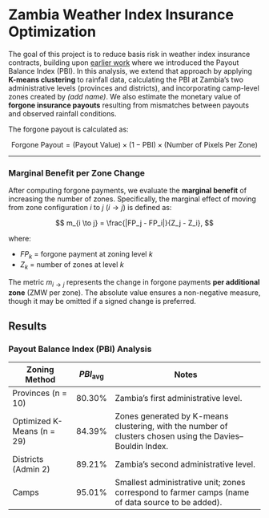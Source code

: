 # Zambia Weather Index Insurance Optimization

The goal of this project is to reduce basis risk in weather index insurance contracts, building upon [earlier work](https://github.com/Sam-Gartenstein/zambia-drought-analysis) where we introduced the Payout Balance Index (PBI). In this analysis, we extend that approach by applying **K-means clustering** to rainfall data, calculating the PBI at Zambia’s two administrative levels (provinces and districts), and incorporating camp-level zones created by *(add name)*. We also estimate the monetary value of **forgone insurance payouts** resulting from mismatches between payouts and observed rainfall conditions.

The forgone payout is calculated as:

$$
\text{Forgone Payout} =
(\text{Payout Value}) \times (1 - \text{PBI}) \times (\text{Number of Pixels Per Zone})
$$

---

### Marginal Benefit per Zone Change

After computing forgone payments, we evaluate the **marginal benefit** of increasing the number of zones. Specifically, the marginal effect of moving from zone configuration $i$ to $j$ ($i \to j$) is defined as:

$$
m_{i \to j} = \frac{|FP_j - FP_i|}{Z_j - Z_i},
$$

where:  
- $FP_k$ = forgone payment at zoning level $k$  
- $Z_k$ = number of zones at level $k$  

The metric $m_{i \to j}$ represents the change in forgone payments **per additional zone** (ZMW per zone). The absolute value ensures a non-negative measure, though it may be omitted if a signed change is preferred.


## Results 

### Payout Balance Index (PBI) Analysis


| **Zoning Method**             | **$PBI_{\text{avg}}$** | **Notes**                                                                 |
|--------------------------------|------------------------|---------------------------------------------------------------------------|
| Provinces (n = 10)             | 80.30%                 | Zambia’s first administrative level.                                      |
| Optimized K-Means (n = 29)     | 84.39%                 | Zones generated by K-means clustering, with the number of clusters chosen using the Davies–Bouldin Index. |
| Districts (Admin 2)            | 89.21%                 | Zambia’s second administrative level.                                     |
| Camps                          | 95.01%                 | Smallest administrative unit; zones correspond to farmer camps (name of data source to be added). |




